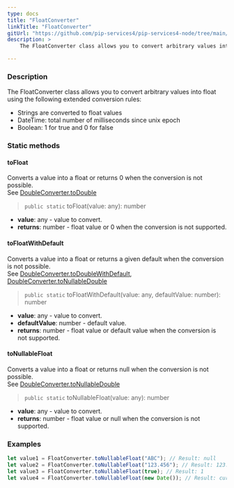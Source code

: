 ```yaml
---
type: docs
title: "FloatConverter"
linkTitle: "FloatConverter"
gitUrl: "https://github.com/pip-services4/pip-services4-node/tree/main/pip-services4-commons-node"
description: > 
    The FloatConverter class allows you to convert arbitrary values into float using extended conversion rules.

---
```


### Description
The FloatConverter class allows you to convert arbitrary values into float using the following extended conversion rules:

- Strings are converted to float values
- DateTime: total number of milliseconds since unix epoch  
- Boolean: 1 for true and 0 for false

### Static methods

#### toFloat
Converts a value into a float or returns 0 when the conversion is not possible.  
See [DoubleConverter.toDouble](../double_converter/#todouble)

> `public static` toFloat(value: any): number

- **value**: any - value to convert.
- **returns**: number - float value or 0 when the conversion is not supported.

#### toFloatWithDefault
Converts a value into a float or returns a given default when the conversion is not possible.  
See [DoubleConverter.toDoubleWithDefault](../double_converter/#todoublewithdefault),  
[DoubleConverter.toNullableDouble](../double_converter/#tonullabledouble)

> `public static` toFloatWithDefault(value: any, defaultValue: number): number

- **value**: any - value to convert.
- **defaultValue**: number - default value.
- **returns**: number - float value or default value when the conversion is not supported.

#### toNullableFloat
Converts a value into a float or returns null when the conversion is not possible.  
See [DoubleConverter.toNullableDouble](../double_converter/#tonullabledouble)

> `public static` toNullableFloat(value: any): number

- **value**: any - value to convert.
- **returns**: number - float value or null when the conversion is not supported.


### Examples

```typescript
let value1 = FloatConverter.toNullableFloat("ABC"); // Result: null
let value2 = FloatConverter.toNullableFloat("123.456"); // Result: 123.456
let value3 = FloatConverter.toNullableFloat(true); // Result: 1
let value4 = FloatConverter.toNullableFloat(new Date()); // Result: current milliseconds (E.g. 1619869474907)

```

